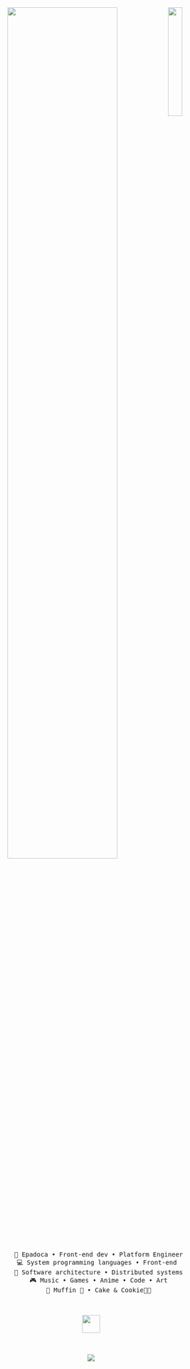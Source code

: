 <div align="center">
<img src="https://images.unsplash.com/photo-1597239450996-ea7c2c564412?q=80&w=1887&auto=format&fit=crop&ixlib=rb-4.0.3&ixid=M3wxMjA3fDB8MHxwaG90by1wYWdlfHx8fGVufDB8fHx8fA%3D%3D" width="25%" align="right" />
<img src="[https://readme-typing-svg.demolab.com?font=Inconsolata&weight=500&size=50&duration=4000&pause=300&color=A7A459&center=true&vCenter=true&multiline=true&repeat=false&random=false&width=1300&height=140&lines=Hello+hello;I'm+Eduardo%2C+a+Frontend+Developer+and+animal+lover+%E2%9C%A9]" width="70%" />

<br><br>
<pre>
    💼 Epadoca • Front-end dev • Platform Engineer
    💻 System programming languages • Front-end 
    📖 Software architecture • Distributed systems
    🎮 Music • Games • Anime • Code • Art
    🐾 Muffin 🐰 • Cake & Cookie🐤🐥
</pre>
<br><br>
<img src="https://raw.githubusercontent.com/innng/innng/master/assets/kyubey.gif" height="40" />
<br><br><br>
    
[![](https://img.shields.io/badge/linkedin-0a66c2)](https://www.linkedin.com/in/jose-eduardo-goncalves/)
</div>
